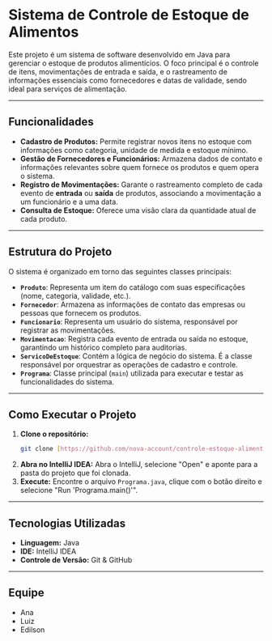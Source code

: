 # Sistema de Controle de Estoque de Alimentos

Este projeto é um sistema de software desenvolvido em Java para gerenciar o estoque de produtos alimentícios. O foco principal é o controle de itens, movimentações de entrada e saída, e o rastreamento de informações essenciais como fornecedores e datas de validade, sendo ideal para serviços de alimentação.

---
## Funcionalidades

* **Cadastro de Produtos:** Permite registrar novos itens no estoque com informações como categoria, unidade de medida e estoque mínimo.
* **Gestão de Fornecedores e Funcionários:** Armazena dados de contato e informações relevantes sobre quem fornece os produtos e quem opera o sistema.
* **Registro de Movimentações:** Garante o rastreamento completo de cada evento de **entrada** ou **saída** de produtos, associando a movimentação a um funcionário e a uma data.
* **Consulta de Estoque:** Oferece uma visão clara da quantidade atual de cada produto.

---
## Estrutura do Projeto

O sistema é organizado em torno das seguintes classes principais:

* **`Produto`**: Representa um item do catálogo com suas especificações (nome, categoria, validade, etc.).
* **`Fornecedor`**: Armazena as informações de contato das empresas ou pessoas que fornecem os produtos.
* **`Funcionario`**: Representa um usuário do sistema, responsável por registrar as movimentações.
* **`Movimentacao`**: Registra cada evento de entrada ou saída no estoque, garantindo um histórico completo para auditorias.
* **`ServicoDeEstoque`**: Contém a lógica de negócio do sistema. É a classe responsável por orquestrar as operações de cadastro e controle.
* **`Programa`**: Classe principal (`main`) utilizada para executar e testar as funcionalidades do sistema.

---
## Como Executar o Projeto

1.  **Clone o repositório:**
    ```bash
    git clone [https://github.com/nova-account/controle-estoque-alimentos.git](https://github.com/nova-account/controle-estoque-alimentos.git)
    ```
2.  **Abra no IntelliJ IDEA:** Abra o IntelliJ, selecione "Open" e aponte para a pasta do projeto que foi clonada.
3.  **Execute:** Encontre o arquivo `Programa.java`, clique com o botão direito e selecione "Run 'Programa.main()'".

---
## Tecnologias Utilizadas

* **Linguagem:** Java
* **IDE:** IntelliJ IDEA
* **Controle de Versão:** Git & GitHub

---
## Equipe

* Ana
* Luiz
* Edilson
